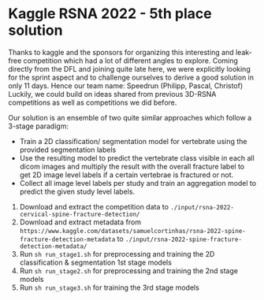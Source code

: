 # Kaggle RSNA 2022 - 5th place solution

Thanks to kaggle and the sponsors for organizing this interesting and leak-free competition which had a lot of different angles to explore. Coming directly from the DFL and joining quite late here, we were explicitly looking for the sprint aspect and to challenge ourselves to derive a good solution in only 11 days. Hence our team name: Speedrun (Philipp, Pascal, Christof)
Luckily, we could build on ideas shared from previous 3D-RSNA competitions as well as competitions we did before. 


Our solution is an ensemble of two quite similar approaches which follow a 3-stage paradigm:

- Train a 2D classification/ segmentation model for vertebrate using the provided segmentation labels
- Use the resulting model to predict the vertebrate class visible in each all dicom images and multiply the result with the overall fracture label to get 2D image level labels if a certain vertebrae is fractured or not.
- Collect all image level labels per study and train an aggregation model to predict the given study level labels. 

1. Download and extract the competition data to `./input/rsna-2022-cervical-spine-fracture-detection/`
2. Download and extract metadata from `https://www.kaggle.com/datasets/samuelcortinhas/rsna-2022-spine-fracture-detection-metadata` to `./input/rsna-2022-spine-fracture-detection-metadata/`
3. Run `sh run_stage1.sh` for preprocessing and training the 2D classification & segmentation 1st stage models
4. Run `sh run_stage2.sh` for preprocessing and training the 2nd stage models
4. Run `sh run_stage3.sh` for training the 3rd stage models
